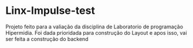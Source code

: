 # Linx-Impulse-test
Projeto feito para a valiação da disciplina de Laboratorio de programação Hipermidia.
Foi dada prioridada para construção do Layout e apos isso, vai ser feita a construção do backend
